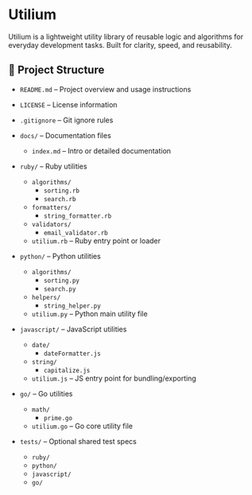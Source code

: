 # Utilium

Utilium is a lightweight utility library of reusable logic and algorithms for everyday development tasks. Built for clarity, speed, and reusability.

## 📁 Project Structure


- `README.md` – Project overview and usage instructions  
- `LICENSE` – License information  
- `.gitignore` – Git ignore rules  

- `docs/` – Documentation files  
  - `index.md` – Intro or detailed documentation  

- `ruby/` – Ruby utilities  
  - `algorithms/`  
    - `sorting.rb`  
    - `search.rb`  
  - `formatters/`  
    - `string_formatter.rb`  
  - `validators/`  
    - `email_validator.rb`  
  - `utilium.rb` – Ruby entry point or loader  

- `python/` – Python utilities  
  - `algorithms/`  
    - `sorting.py`  
    - `search.py`  
  - `helpers/`  
    - `string_helper.py`  
  - `utilium.py` – Python main utility file  

- `javascript/` – JavaScript utilities  
  - `date/`  
    - `dateFormatter.js`  
  - `string/`  
    - `capitalize.js`  
  - `utilium.js` – JS entry point for bundling/exporting  

- `go/` – Go utilities  
  - `math/`  
    - `prime.go`  
  - `utilium.go` – Go core utility file  

- `tests/` – Optional shared test specs  
  - `ruby/`  
  - `python/`  
  - `javascript/`  
  - `go/`  
